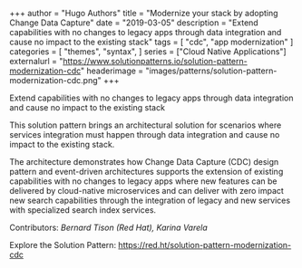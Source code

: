 +++
author = "Hugo Authors"
title = "Modernize your stack by adopting Change Data Capture"
date = "2019-03-05"
description = "Extend capabilities with no changes to legacy apps through data integration and cause no impact to the existing stack"
tags = [
    "cdc", "app modernization"
]
categories = [
    "themes",
    "syntax",
]
series = ["Cloud Native Applications"]
externalurl = "https://www.solutionpatterns.io/solution-pattern-modernization-cdc"
headerimage = "images/patterns/solution-pattern-modernization-cdc.png"
+++




Extend capabilities with no changes to legacy apps through data integration and cause no impact to the existing stack
<!--more-->

This solution pattern brings an architectural solution for scenarios where services integration must happen through data integration and cause no impact to the existing stack.

The architecture demonstrates how Change Data Capture (CDC) design pattern and event-driven architectures supports the extension of existing capabilities with no changes to legacy apps where new features can be delivered by cloud-native microservices and can deliver with zero impact new search capabilities through the integration of legacy and new services with specialized search index services.

Contributors: _Bernard Tison (Red Hat), Karina Varela_

Explore the Solution Pattern: https://red.ht/solution-pattern-modernization-cdc